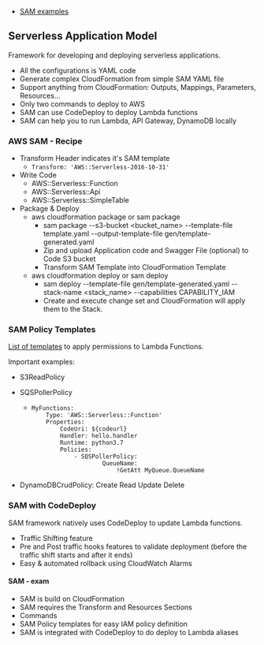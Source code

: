 - [SAM examples](https://github.com/aws-samples/serverless-app-examples)

## Serverless Application Model

Framework for developing and deploying serverless applications.

- All the configurations is YAML code
- Generate complex CloudFormation from simple SAM YAML file
- Support anything from CloudFormation: Outputs, Mappings, Parameters, Resources...
- Only two commands to deploy to AWS
- SAM can use CodeDeploy to deploy Lambda functions
- SAM can help you to run Lambda, API Gateway, DynamoDB locally

### AWS SAM - Recipe

- Transform Header indicates it's SAM template
  - `Transform: 'AWS::Serverless-2016-10-31'`
- Write Code
  - AWS::Serverless::Function
  - AWS::Serverless::Api
  - AWS::Serverless::SimpleTable
- Package & Deploy
  - aws cloudformation package or sam package
    - sam package --s3-bucket <bucket_name> --template-file template.yaml --output-template-file gen/template-generated.yaml
    - Zip and upload Application code and Swagger File (optional) to Code S3 bucket
    - Transform SAM Template into CloudFormation Template
  - aws cloudformation deploy or sam deploy
    - sam deploy  --template-file gen/template-generated.yaml --stack-name <stack_name> --capabilities CAPABILITY_IAM
    - Create and execute change set and CloudFormation will apply them to the Stack.

### SAM Policy Templates

[List of templates](https://docs.aws.amazon.com/serverless-application-model/latest/developerguide/serverless-policy-templates.html) to apply permissions to Lambda Functions.

Important examples:

- S3ReadPolicy

- SQSPollerPolicy

  - ``` yam
    MyFunctions:
    	Type: 'AWS::Serverless::Function'
    	Properties:
    		CodeUri: ${codeurl}
    		Handler: hello.handler
    		Runtime: python3.7
    		Policies:
    			- SQSPollerPolicy:
    					QueueName:
    						!GetAtt MyQueue.QueueName
    ```

- DynamoDBCrudPolicy: Create Read Update Delete

### SAM with CodeDeploy

SAM framework natively uses CodeDeploy to update Lambda functions.

- Traffic Shifting feature
- Pre and Post traffic hooks features to validate deployment (before the traffic shift starts and after it ends)
- Easy & automated rollback using CloudWatch Alarms

#### SAM - exam
- SAM is build on CloudFormation
- SAM requires the Transform and Resources Sections
- Commands
- SAM Policy templates for easy IAM policy definition
- SAM is integrated with CodeDeploy to do deploy to Lambda aliases
